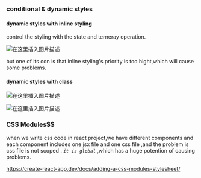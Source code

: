 ### conditional & dynamic styles


#### **dynamic styles with inline styling**

control the styling with the state and terneray operation.

![在这里插入图片描述](https://img-blog.csdnimg.cn/20210430072909289.png)


but one of its con is that inline styling's priority is too hight,which will cause some problems.

#### **dynamic styles with class**


![在这里插入图片描述](https://img-blog.csdnimg.cn/20210430095617625.png)

![在这里插入图片描述](https://img-blog.csdnimg.cn/20210430095754218.png?x-oss-process=image/watermark,type_ZmFuZ3poZW5naGVpdGk,shadow_10,text_aHR0cHM6Ly9ibG9nLmNzZG4ubmV0L0FidWR1bGFfXw==,size_16,color_FFFFFF,t_70)




### CSS  Modules$$

when we write css code in react project,we have different components and each component includes one jsx file and one css file ,and the problem is css file is not scoped . *`it is global`* ,which has a huge potention of causing problems.


https://create-react-app.dev/docs/adding-a-css-modules-stylesheet/

